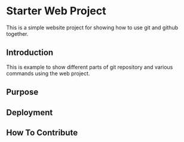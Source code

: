 # Starter Web Project
This is a simple website project for showing how to use git and github together.

## Introduction
This is example to show different parts of git repository and various commands using the web project.

## Purpose

## Deployment

## How To Contribute

